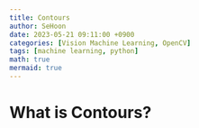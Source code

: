 ```yaml
---
title: Contours
author: SeHoon
date: 2023-05-21 09:11:00 +0900
categories: [Vision Machine Learning, OpenCV]
tags: [machine learning, python]
math: true
mermaid: true
---
```


# What is Contours?
